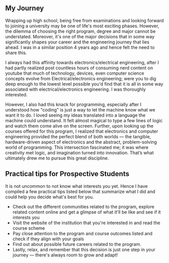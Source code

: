 ## My Journey
Wrapping up high school, being free from examinations and looking forward to joining a university may be one of life's most exciting phases. However, the dilemma of choosing the right program, degree and major cannot be understated. Moreover, it's one of the major decisions that in some way significantly shapes your career and the engineering journey that lies ahead. I was in a similar position 4 years ago and hence felt the need to share this. 

I always had this affinity towards electronics/electrical engineering, after I had partly realized post countless hours of consuming nerd content on youtube that much of technology, devices, even computer science concepts evolve from Electrical/electronics engineering; were you to dig deep enough to the lowest level possible you'd find that it is all in some way associated with electrical/electronics engineering. I was thoroughly interested. 

However, I also had this knack for programming, especially after I understood how "coding" is just a way to let the machine know what we want it to do. I loved seeing my ideas translated into a language the machine could understand. It felt almost magical to type a few lines of logic and watch them come alive on the screen. Further, upon looking up the courses offered for this program, I realized that electronics and computer engineering provided the perfect blend of both worlds — the tangible, hardware-driven aspect of electronics and the abstract, problem-solving world of programming. This intersection fascinated me; it was where creativity met logic, and imagination turned into innovation. That’s what ultimately drew me to pursue this great discipline.


## Practical tips for Prospective Students
It is not uncommon to not know what interests you yet. Hence I have compiled a few practical tips listed below that summarize what I did and could help you decide what's best for you. 

* Check out the different communities related to the program, explore related content online and get a glimpse of what it'll be like and see if it interests you
* Visit the website of the institution that you're interested in and read the course scheme
* Pay close attention to the program and course outcomes listed and check if they align with your goals
* Find out about possible future careers related to the program. 
* Lastly, relax, and remember that this decision is just one step in your journey — there's always room to grow and adapt!